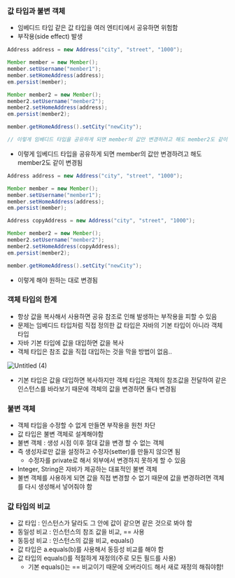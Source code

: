 ### 값 타입과 불변 객체

- 임베디드 타입 같은 값 타입을 여러 엔티티에서 공유하면 위험함
- 부작용(side effect) 발생

```java
Address address = new Address("city", "street", "1000");

Member member = new Member();
member.setUsername("member1");
member.setHomeAddress(address);
em.persist(member);

Member member2 = new Member();
member2.setUsername("member2");
member2.setHomeAddress(address);
em.persist(member2);

member.getHomeAddress().setCity("newCity");

// 이렇게 임베디드 타입을 공유하게 되면 member의 값만 변경하려고 해도 member2도 같이 변경됨
```

- 이렇게 임베디드 타입을 공유하게 되면 member의 값만 변경하려고 해도 member2도 같이 변경됨

```java
Address address = new Address("city", "street", "1000");

Member member = new Member();
member.setUsername("member1");
member.setHomeAddress(address);
em.persist(member);

Address copyAddress = new Address("city", "street", "1000");

Member member2 = new Member();
member2.setUsername("member2");
member2.setHomeAddress(copyAddress);
em.persist(member2);

member.getHomeAddress().setCity("newCity");
```

- 이렇게 해야 원하는 대로 변경됨

### 객체 타입의 한계

- 항상 값을 복사해서 사용하면 공유 참조로 인해 발생하는 부작용을 피할 수 있음
- 문제는 임베디드 타입처럼 직접 정의한 값 타입은 자바의 기본 타입이 아니라 객체 타입
- 자바 기본 타입에 값을 대입하면 값을 복사
- 객체 타입은 참조 값을 직접 대입하는 것을 막을 방법이 없음..

![Untitled (4)](https://github.com/juhwan-Ki/TIL/assets/87765888/69343445-fd8c-4773-9ada-bb9423740778)

- 기본 타입은 값을 대입하면 복사하지만 객체 타입은 객체의 참조값을 전달하여 같은 인스턴스를 바라보기 때문에 객체의 값을 변경하면 둘다 변경됨

### 불변 객체

- 객체 타입을 수정할 수 없게 만들면 부작용을 원천 차단
- 값 타입은 불변 객체로 설계해야함
- 불변 객체 : 생성 시점 이후 절대 값을 변경 할 수 없는 객체
- 즉 생성자로만 값을 설정하고 수정자(setter)를 만들지 않으면 됨
    - 수정자를 private로 해서 외부에서 변경하지 못하게 할 수 있음
- Integer, String은 자바가 제공하는 대표적인 불변 객체
- 불변 객체를 사용하게 되면 값을 직접 변경할 수 없기 때문에 값을 변경하려면 객체를 다시 생성해서 넣어줘야 함

### 값 타입의 비교

- 값 타입 : 인스턴스가 달라도 그 안에 값이 같으면 같은 것으로 봐야 함
- 동일성 비교 : 인스턴스의 참조 값을 비교, == 사용
- 동등성 비교 : 인스턴스의 값을 비교, equals()
- 값 타입은 a.equals(b)를 사용해서 동등성 비교를 해야 함
- 값 타입의 equals()를 적절하게 재정의(주로 모든 필드를 사용)
    - 기본 equals()는 == 비교이기 때문에 오버라이드 해서 새로 재정의 해줘야함!